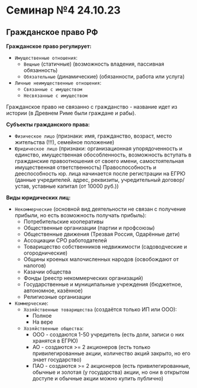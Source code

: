 # Семинар №4 24.10.23

## Гражданское право РФ

**Гражданское право регулирует:**

- `Имущественные отношения`:
  - `Вещные` (статичные) (возможность владения, пассивная обязанность)
  - `Обязательные` (динамические) (обязанности, работа или услуга)
- `Личные неимущественные отношения`:
  - `Связанные с имуществом`
  - `Несвязанные с имуществом`

Гражданское право не связанно с гражданство - название идет из истории (в Древнем Риме были граждане и рабы).

**Субъекты гражданского права:**

- `Физическое лицо` (признаки: имя, гражданство, возраст, место жительства (!!!), семейное положение)
- `Юридическое лицо` (признаки: организационная упорядоченность и единство, имущественная обособленность, возможность вступать в гражданские правоотношения от своего имени, самостоятельная имущественная ответственность)
Правоспособность и дееспособность юр. лица начинается после регистрации на ЕГРЮ (данные учредителей. адрес, реквизиты, учредительный договор/устав, уставные капитал (от 10000 руб.))

**Виды юридических лиц:**

- `Некоммерческие` (основной вид деятельности не связан с получение прибыли, но есть возможность получать прибыль):
  - Потребительские кооперативы
  - Общественные организации (партии и профсоюзы)
  - Общественные движения (Трезвая Россия, Одарённые дети)
  - Ассоциации СРО работодателей
  - Товарищество собственников недвижимости (садоводческие и огороднические)
  - Общины кроеных малочисленных народов (освобождают от налогов)
  - Казачии общества
  - Фонды (реестр некоммерческих организаций)
  - Государственные и муниципальные учреждения (бюджетное, автономное, казённое)
  - Религиозные организации
- `Коммерческие`:
  - `Хозяйственные товарищества` (создаётся только ИП или ООО):
    - Полное
    - На вере
  - `Хозяйственные общества`:
    - ООО - создаются 1-50 учредитель (есть доли, записи о них хранятся в ЕГРЮ)
    - АО - создаются >= 2 акционеров (есть только привилегированные акции, количество акций закрыто, но его знает государство)
    - ПАО - создаются >= 2 акционеров (есть привилегированные, обычные и золотая (у государства) акции, но они в открытом доступе и обычные акции можно купить публично)
